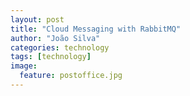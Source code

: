 ```yaml
---
layout: post
title: "Cloud Messaging with RabbitMQ"
author: "João Silva"
categories: technology
tags: [technology]
image:
  feature: postoffice.jpg
---
```

